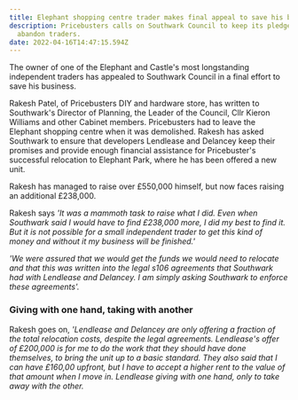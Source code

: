 ```yaml
---
title: Elephant shopping centre trader makes final appeal to save his business
description: Pricebusters calls on Southwark Council to keep its pledge not to
  abandon traders.
date: 2022-04-16T14:47:15.594Z
---
```

The owner of one of the Elephant and Castle's most longstanding independent traders has appealed to Southwark Council in a final effort to save his business.

Rakesh Patel, of Pricebusters DIY and hardware store, has written to Southwark's Director of Planning, the Leader of the Council, Cllr Kieron Williams and other Cabinet members.  Pricebusters had to leave the Elephant shopping centre when it was demolished.  Rakesh has asked Southwark to ensure that developers Lendlease and Delancey keep their promises and provide enough financial assistance for Pricebuster's successful relocation to Elephant Park, where he has been offered a new unit.

Rakesh has managed to raise over £550,000 himself, but now faces raising an additional £238,000.

Rakesh says *'It was a mammoth task to raise what I did.  Even when Southwark said I would have to find £238,000 more, I did my best to find it.  But it is not possible for a small independent trader to get this kind of money and without it my business will be finished.'*

*'We were assured that we would get the funds we would need to relocate and that this was written into the legal s106 agreements that Southwark had with Lendlease and Delancey.  I am simply asking Southwark to enforce these agreements'.*

### Giving with one hand, taking with another

Rakesh goes on, *'Lendlease and Delancey are only offering a fraction of the total relocation costs, despite the legal agreements.  Lendlease's offer of £200,000 is for me to do the work that they should have done themselves, to bring the unit up to a basic standard.  They also said that I can have £160,00 upfront, but I have to accept a higher rent to the value of that amount when I move in.  Lendlease giving with one hand, only to take away with the other.*